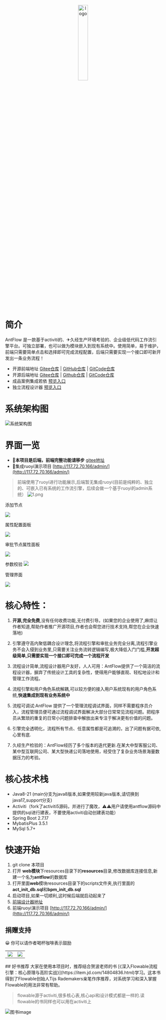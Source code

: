
<p align="center" style="margin-bottom: 0 !important">
	<img alt="logo" src="./doc/images/logo.png"  width = 25%; height=25%;>
</p>

# 简介
AntFlow 是一款基于activiti的、✈久经生产环境考验的、企业级低代码工作流引擎平台。可独立部署，也可以做为模块嵌入到现有系统中。使用简单，易于维护，前端只需要简单点击和选择即可完成流程配置，后端只需要实现一个接口即可新开发出一条业务流程！

-  开源前端地址 [Gitee仓库](https://gitee.com/ldhnet/AntFlow-Vue3) | [GitHub仓库](https://github.com/ldhnet/AntFlow-Vue3) | [GitCode仓库](https://gitcode.com/ldhnet/FlowDesigner/overview) 
-  开源后端地址 [Gitee仓库](https://gitee.com/tylerzhou/Antflow) | [Github仓库](https://github.com/mrtylerzhou/AntFlow) | [GitCode仓库](https://gitcode.com/zypqqgc/AntFlow/overview) 
-  成品案例集成若依  [预览入口](http://117.72.70.166/admin/)
-  独立流程设计器 [预览入口](http://117.72.70.166/ant-flow/dist/) 

# 系统架构图
![系统架构图](./doc/images/AntFlow架构.png)

# 界面一览
-  🚦**本项目是后端，前端完整功能请移步** [gitee地址](https://gitee.com/ldhnet/AntFlow-Vue3)
- 🚦集成ruoyi演示项目 [http://117.72.70.166/admin/](http://117.72.70.166/admin/)
> 前端使用了ruoyi进行功能展示,后端暂无集成ruoyi(目前是纯粹的、独立的、可嵌入已有系统的工作流引擎，后续会做一个基于ruoyi的admin系统）
![1.png](./doc/images/1.png)

添加节点

![](./doc/images/4.png)

属性配置面板

![](./doc/images/2.png)

审批节点属性面板

![](./doc/images/搜狗截图20240818082058.png)

参数校验
![](./doc/images/3.png)

管理界面

![](./doc/images/QQ20240818-082212.png)

# 核心特性：
1. **开源,完全免费**,没有任何收费功能,无付费引导。(如果您的企业使用了,麻烦让作者知道,帮助作者推广开源项目,作者也会帮您进行技术支持,帮您在企业快速落地)

2. 引擎遵守高内聚低耦合设计理念,将流程引擎和审批业务完全分离,流程引擎业务不会入侵到业务里,只需要关注业务流转逻辑编写,极大降低入门门槛,**开发超级简单,只需要实现一个接口即可完成一个流程开发**

3. 流程设计简单,流程设计器用户友好，人人可用：AntFlow提供了一个简洁的流程设计器，摒弃了传统设计工具的复杂性，使得用户能够直观、轻松地设计和管理工作流程。

4. 流程引擎和用户角色系统解耦,可以较方便的接入用户系统现有的用户角色系统,**快速集成到现有业务系统中**

5. 流程可调试:AntFlow 提供了一个管理流程调试界面，同样不需要程序员介入，流程管理员便可通过流程调试界面解决大部分日常常见流程问题。把程序员从繁琐的重复的日常小问题排查中解放出来专注于解决更有价值的问题。

6. 引擎完全透明化，流程所有节点、任意属性都是可追溯的，出了问题有据可依,心里有底.

7. 久经生产检验的：AntFlow经历了多个版本的迭代更新.在某大中型客服公司、某中型互联网公司、某大型快递公司落地使用，经受住了复杂业务场景海量数据压力的考验。

# 核心技术栈

* Java8-21 (main分支为java8版本,如果使用较新java版本,请切换到java17_support分支)
* Activiti（fork了activiti5源码，并进行了魔改，⚠⚠用户请使用antflow源码中提供的sql进行建表，不要使用activiti自动创建表功能）
* Spring Boot 2.7.17
* MybatisPlus 3.5.1
* MySql 5.7+


# 快速开始

1. git clone 本项目
2. 打开 **web模块**下resources目录下的**resources**目录,修改数据库连接信息,新建一个名为**antflow**的数据库
3. 打开里面**web**模块resources目录下的scripts文件夹,执行里面的**act_init_db.sql**和**bpm_init_db.sql**
4. 启动项目,如果一切顺利,这时候后端就启动起来了
5. [前端设计器地址](https://gitee.com/ldhnet/AntFlow-Vue3)
6. 前端ruoyi演示项目 [http://117.72.70.166/admin/](http://117.72.70.166/admin/)

##  捐赠支持
😀 你可以请作者喝杯咖啡表示鼓励
<table>
    <tr>
        <td><img src="https://gitee.com/ldhnet/AntFlow-Vue3/raw/master/public/images/wxpay.jpg"/></td>
        <td><img src="https://gitee.com/ldhnet/AntFlow-Vue3/raw/master/public/images/alipay.jpg"/></td>
    </tr>  
</table>
## 好书推荐
大家在使用本项目时，推荐结合贺波老师的书
[《深入Flowable流程引擎：核心原理与高阶实战》](https://item.jd.com/14804836.html)学习。这本书得到了Flowable创始人Tijs Rademakers亲笔作序推荐，对系统学习和深入掌握Flowable的用法非常有帮助。

> flowable源于activiti,很多核心表,核心api和设计模式都是一样的.读flowable的书同样也可以用在activiti上

![图书image](./doc/images/flowablebook.jpg)
